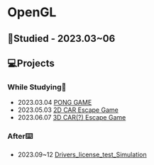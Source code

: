 # OpenGL
## 📖Studied - 2023.03~06

## 💻Projects
### While Studying📖
- 2023.03.04 [PONG GAME](230324_PONG_by_KimTeddy)
- 2023.05.03 [2D CAR Escape Game](230503_CARS_by_KimTeddy)
- 2023.06.07 [3D CAR(?) Escape Game](230607_CARS-3D_by_KimTeddy)
### After⌨️
- 2023.09~12 [Drivers_license_test_Simulation](2309-12_Drivers_license_test_Simulation)
